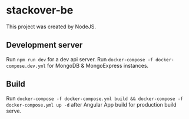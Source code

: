 # stackover-be

This project was created by NodeJS.

## Development server

Run `npm run dev` for a dev api server.
Run `docker-compose -f docker-compose.dev.yml` for MongoDB & MongoExpress instances.

## Build

Run `docker-compose -f docker-compose.yml build && docker-compose -f docker-compose.yml up -d` after Angular App build for production build serve.

